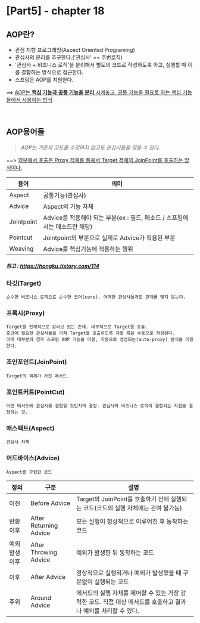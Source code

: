 
[Part5] - chapter 18
=========================

AOP란?
-----------------
- 관점 지향 프로그래밍(Aspect Oriented Programing)
- 관심사의 분리를 추구한다.('관심사' == 주변로직)
- '관심사 + 비즈니스 로직'을 분리해서 별도의 코드로 작성하도록 하고, 실행할 때 이를 결합하는 방식으로 접근한다.
- 스프링은 AOP를 지원한다.   

==> <U>AOP는 **핵심 기능과 공통 기능을 분리** 시켜놓고, 공통 기능을 필요로 하는 핵심 기능들에서 사용하는 방식</U>

<br>

## AOP용어들
> *AOP는 기존의 코드를 수정하지 않고도 관심사들을 엮을 수 있다.*     

==> <U>외부에서 호출은 Proxy 객체를 통해서 Target 객체의 JoinPoint를 호출하는 방식이다.</U>

|용어           | 의미	 
|---------------|----------------------
|Aspect         |공통기능(관심사)
|Advice	        |Aspect의 기능 자체
|Jointpoint	    |Advice를 적용해야 되는 부분(ex : 필드, 메소드 / 스프링에서는 메소드만 해당)
|Pointcut	    |Jointpoint의 부분으로 실제로 Advice가 적용된 부분
|Weaving        |Advice를 핵심기능에 적용하는 행위
##### 참고 : https://hongku.tistory.com/114


### **타깃(Target)**   
    순수한 비즈니스 로직으로 순수한 코어(core). 어떠한 관심사들과도 관계를 맺지 않는다.    
### **프록시(Proxy)**    
    Target을 전체적으로 감싸고 있는 존재. 내부적으로 Target을 호출.    
    중간에 필요한 관심사들을 거쳐 Target을 호출하도록 자동 혹은 수동으로 작성된다.   
    이때 대부분의 경우 스프링 AOP 기능을 이용, 자동으로 생성되는(auto-proxy) 방식을 이용한다.
### **조인포인트(JoinPoint)**   
    Target의 객체가 가진 메서드.  
### **포인트커트(PointCut)**   
    어떤 메서드에 관심사를 결합할 것인지의 결정. 관심사와 비즈니스 로직이 결합되는 지점을 결정하는 것.
### **애스팩트(Aspect)**   
    관심사 자체   
### **어드바이스(Advice)**   
    Aspect를 구현한 코드

|정의            |구분                      | 설명	 
|----------------|--------------------------|----------------------
|이전            |Before Advice             |Target의 JoinPoint를 호출하기 전에 실행되는 코드(코드의 실행 자체에는 관여 불가능)
|반환 이후       |After Returning Advice	|모든 실행이 정상적으로 이루어진 후 동작하는 코드
|예외발생 이후   |After Throwing Advice	    |예외가 발생한 뒤 동작하는 코드
|이후            |After Advice   	        |정상적으로 실행되거나 예외가 발생했을 때 구분없이 실행되는 코드
|주위            |Around Advice             |메서드의 실행 자체를 제어할 수 있는 가장 강력한 코드. 직접 대상 메서드를 호출하고 결과나 예외를 처리할 수 있다.
















